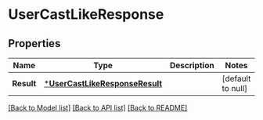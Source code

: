 # UserCastLikeResponse

## Properties
Name | Type | Description | Notes
------------ | ------------- | ------------- | -------------
**Result** | [***UserCastLikeResponseResult**](UserCastLikeResponse_result.md) |  | [default to null]

[[Back to Model list]](../README.md#documentation-for-models) [[Back to API list]](../README.md#documentation-for-api-endpoints) [[Back to README]](../README.md)

